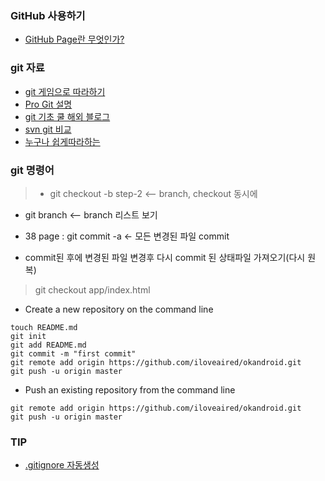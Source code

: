 ### GitHub 사용하기
 * [GitHub Page란 무엇인가?](https://help.github.com/categories/20/articles)



### git 자료
* [git 게임으로 따라하기](http://learnbranch.urigit.com/)
* [Pro Git 설명](http://mobicon.tistory.com/182)
* [git 기초 쿨 해외 블로그](http://rogerdudler.github.io/git-guide/index.ko.html)
* [svn git 비교](http://www.slideshare.net/einsub/svn-git-17386752)
* [누구나 쉽게따라하는  ](https://backlogtool.com/git-guide/kr/intro/intro1_1.html)


### git 명령어
> * git checkout -b step-2  <--  branch, checkout 동시에
* git branch <-- branch 리스트 보기

* 38 page : git commit -a  <- 모든 변경된 파일 commit
* commit된 후에 변경된 파일 변경후 다시 commit 된 상태파일 가져오기(다시 원복)
> git checkout app/index.html


* Create a new repository on the command line
```
touch README.md
git init
git add README.md
git commit -m "first commit"
git remote add origin https://github.com/iloveaired/okandroid.git
git push -u origin master
```

* Push an existing repository from the command line 
```
git remote add origin https://github.com/iloveaired/okandroid.git
git push -u origin master
```

### TIP
 *  [.gitignore 자동생성](http://www.gitignore.io/cli)